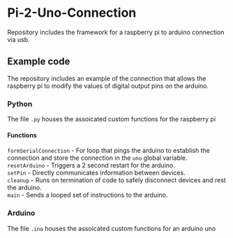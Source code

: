 # Pi-2-Uno-Connection
Repository includes the framework for a raspberry pi to arduino connection via usb.

## Example code
The repository includes an example of the connection that allows the raspberry pi to modify the values of digital output pins on the arduino.

### Python
The file `.py` houses the assoicated custom functions for the raspberry pi
#### Functions
`formSerialConnection` - For loop that pings the arduino to establish the connection and store the connection in the `uno` global variable.<br />
`resetArduino` - Triggers a 2 second restart for the arduino.<br />
`setPin` - Directly communicates information between devices.<br />
`cleanup` - Runs on termination of code to safely disconnect devices and rest the arduino.<br />
`main` - Sends a looped set of instructions to the arduino.

### Arduino
The file `.ino` houses the assoicated custom functions for an arduino uno
